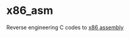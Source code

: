 # x86_asm

Reverse engineering C codes to [x86 assembly](https://en.wikipedia.org/wiki/X86_assembly_language) 
